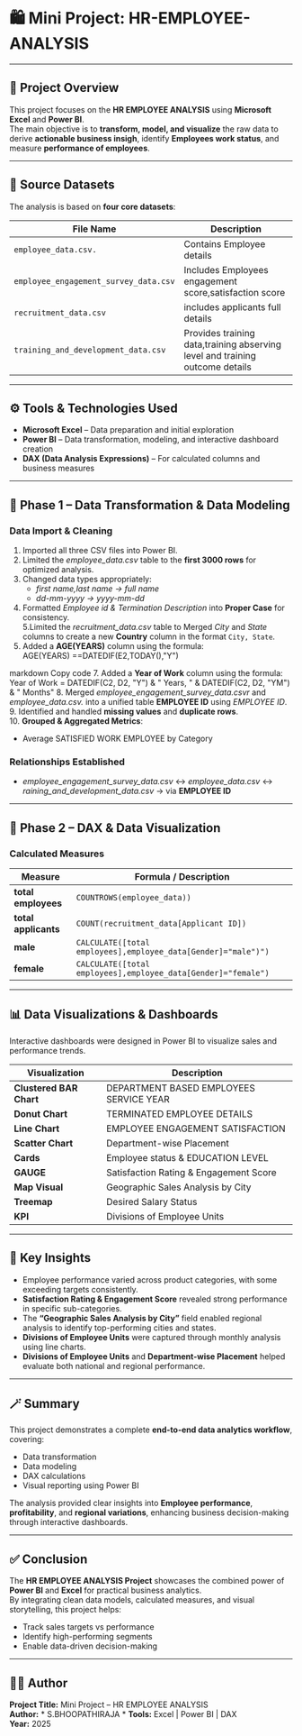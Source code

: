 # 🛍️ Mini Project:  HR-EMPLOYEE-ANALYSIS

---

## 📘 Project Overview
This project focuses on the **HR EMPLOYEE ANALYSIS** using **Microsoft Excel** and **Power BI**.  
The main objective is to **transform, model, and visualize** the raw data to derive **actionable business insigh**, identify **Employees work status**, and measure **performance of employees**.

---

## 📂 Source Datasets
The analysis is based on **four core datasets**:

| File Name | Description |
|------------|--------------|
| `employee_data.csv.` | Contains Employee details |
| `employee_engagement_survey_data.csv` | Includes Employees engagement score,satisfaction score |
| `recruitment_data.csv` | includes applicants full details |
| `training_and_development_data.csv` | Provides training data,training abserving level and training outcome details  |
---

## ⚙️ Tools & Technologies Used
- **Microsoft Excel** – Data preparation and initial exploration  
- **Power BI** – Data transformation, modeling, and interactive dashboard creation  
- **DAX (Data Analysis Expressions)** – For calculated columns and business measures  

---

## 🔄 Phase 1 – Data Transformation & Data Modeling

### **Data Import & Cleaning**
1. Imported all three CSV files into Power BI.  
2. Limited the *employee_data.csv* table to the **first 3000 rows** for optimized analysis.  
3. Changed data types appropriately:  
   - *first name,last name → full name*  
   - *dd-mm-yyyy → yyyy-mm-dd*  
4. Formatted *Employee id & Termination Description* into **Proper Case** for consistency.  
5.Limited the *recruitment_data.csv* table to Merged *City* and *State* columns to create a new **Country** column in the format `City, State`.  
6. Added a **AGE(YEARS)** column using the formula:  
AGE(YEARS) ==DATEDIF(E2,TODAY(),"Y")

markdown
Copy code
7. Added a **Year of Work** column using the formula:  
Year of Work = DATEDIF(C2, D2, "Y") & " Years, " & DATEDIF(C2, D2, "YM") & " Months"
8. Merged *employee_engagement_survey_data.csvr* and *employee_data.csv.* into a unified table **EMPLOYEE ID** using *EMPLOYEE ID*.  
9. Identified and handled **missing values** and **duplicate rows**.  
10. **Grouped & Aggregated Metrics**:
 - Average SATISFIED WORK EMPLOYEE by Category   

### **Relationships Established**
- *employee_engagement_survey_data.csv* ↔ *employee_data.csv* ↔ *raining_and_development_data.csv* → via **EMPLOYEE ID** 

---

## 🧮 Phase 2 – DAX & Data Visualization

### **Calculated Measures**
| Measure | Formula / Description |
|----------|----------------------|
| **total employees** | `COUNTROWS(employee_data))` |
| **total applicants** | `COUNT(recruitment_data[Applicant ID])` |
| **male** | `CALCULATE([total employees],employee_data[Gender]="male")")` |
| **female** | `CALCULATE([total employees],employee_data[Gender]="female")` |

---

## 📊 Data Visualizations & Dashboards
Interactive dashboards were designed in Power BI to visualize sales and performance trends.

| Visualization | Description |
|----------------|-------------|
| **Clustered BAR Chart** | DEPARTMENT BASED EMPLOYEES SERVICE YEAR |
| **Donut Chart** | TERMINATED EMPLOYEE DETAILS |
| **Line Chart** | EMPLOYEE ENGAGEMENT SATISFACTION  |
| **Scatter Chart** | Department-wise Placement |
| **Cards** | Employee status & EDUCATION LEVEL |
| **GAUGE** | Satisfaction Rating & Engagement Score |
| **Map Visual** | Geographic Sales Analysis by City |
| **Treemap** | Desired Salary Status |
| **KPI** | Divisions of Employee Units |
---

## 🧠 Key Insights
- Employee performance varied across product categories, with some exceeding targets consistently.  
- **Satisfaction Rating & Engagement Score** revealed strong performance in specific sub-categories.  
- The **“Geographic Sales Analysis by City”** field enabled regional analysis to identify top-performing cities and states.  
- **Divisions of Employee Units** were captured through monthly analysis using line charts.  
- **Divisions of Employee Units** and **Department-wise Placement** helped evaluate both national and regional performance.  

---

## 🪄 Summary
This project demonstrates a complete **end-to-end data analytics workflow**, covering:
- Data transformation  
- Data modeling  
- DAX calculations  
- Visual reporting using Power BI  

The analysis provided clear insights into **Employee performance**, **profitability**, and **regional variations**, enhancing business decision-making through interactive dashboards.

---

## ✅ Conclusion
The **HR EMPLOYEE ANALYSIS Project** showcases the combined power of **Power BI** and **Excel** for practical business analytics.  
By integrating clean data models, calculated measures, and visual storytelling, this project helps:
- Track sales targets vs performance  
- Identify high-performing segments  
- Enable data-driven decision-making  

---

## 👩‍💻 Author
**Project Title:** Mini Project – HR EMPLOYEE ANALYSIS  
**Author:** * S.BHOOPATHIRAJA *
**Tools:** Excel | Power BI | DAX  
**Year:** 2025  
